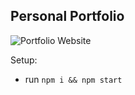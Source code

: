 ## Personal Portfolio


![Portfolio Website](https://i.ibb.co/WgPMpts/image.png)

Setup:
- run ```npm i && npm start```
